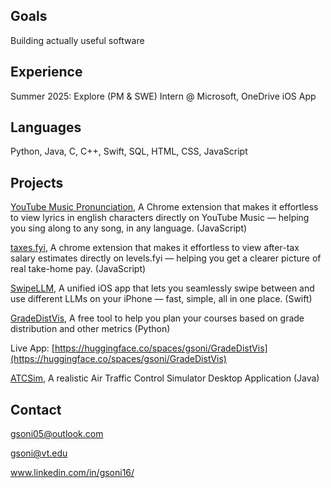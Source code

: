 ## Goals
Building actually useful software

## Experience

Summer 2025: Explore (PM & SWE) Intern @ Microsoft, OneDrive iOS App

## Languages
Python, Java, C, C++, Swift, SQL, HTML, CSS, JavaScript

## Projects
[YouTube Music Pronunciation](https://github.com/gsoni1/YouTube-Music-Pronunciation), A Chrome extension that makes it effortless to view lyrics in english characters directly on YouTube Music — helping you sing along to any song, in any language. (JavaScript)

[taxes.fyi](https://github.com/gsoni1/taxes.fyi), A chrome extension that makes it effortless to view after-tax salary estimates directly on levels.fyi — helping you get a clearer picture of real take-home pay. (JavaScript)

[SwipeLLM](https://github.com/gsoni1/SwipeLLM), A unified iOS app that lets you seamlessly swipe between and use different LLMs on your iPhone — fast, simple, all in one place. (Swift)

[GradeDistVis](https://github.com/gsoni1/GradeDistVis), A free tool to help you plan your courses based on grade distribution and other metrics (Python) 

Live App: [https://huggingface.co/spaces/gsoni/GradeDistVis](https://huggingface.co/spaces/gsoni/GradeDistVis) 

[ATCSim](https://github.com/gsoni1/ATCSim), A realistic Air Traffic Control Simulator Desktop Application (Java)

## Contact 
gsoni05@outlook.com

gsoni@vt.edu

www.linkedin.com/in/gsoni16/
